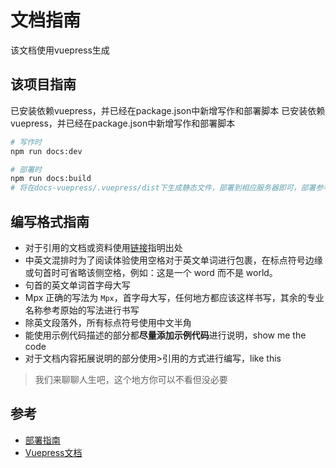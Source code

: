 # 文档指南

该文档使用vuepress生成

## 该项目指南

已安装依赖vuepress，并已经在package.json中新增写作和部署脚本
已安装依赖vuepress，并已经在package.json中新增写作和部署脚本

``` sh
# 写作时
npm run docs:dev

# 部署时
npm run docs:build
# 将在docs-vuepress/.vuepress/dist下生成静态文件，部署到相应服务器即可，部署参考下方链接
```

## 编写格式指南

* 对于引用的文档或资料使用[链接]()指明出处
* 中英文混排时为了阅读体验使用空格对于英文单词进行包裹，在标点符号边缘或句首时可省略该侧空格，例如：这是一个 word 而不是 world。
* 句首的英文单词首字母大写
* Mpx 正确的写法为 `Mpx`，首字母大写，任何地方都应该这样书写，其余的专业名称参考原始的写法进行书写
* 除英文段落外，所有标点符号使用中文半角
* 能使用示例代码描述的部分都**尽量添加示例代码**进行说明，show me the code
* 对于文档内容拓展说明的部分使用>引用的方式进行编写，like this
> 我们来聊聊人生吧，这个地方你可以不看但没必要

## 参考

- [部署指南](https://www.vuepress.cn/guide/deploy.html)
- [Vuepress文档](https://www.vuepress.cn/)
